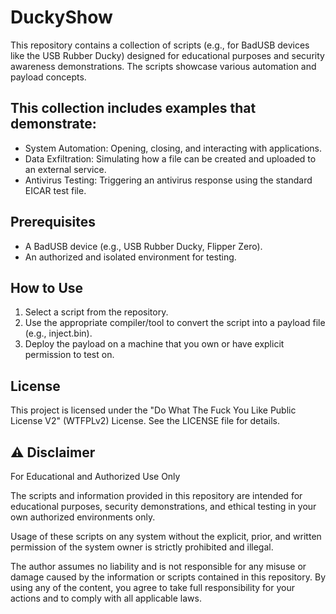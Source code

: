 # DuckyShow

This repository contains a collection of scripts (e.g., for BadUSB devices like the USB Rubber Ducky) designed for educational purposes and security awareness demonstrations. The scripts showcase various automation and payload concepts.

## This collection includes examples that demonstrate:

- System Automation: Opening, closing, and interacting with applications.
- Data Exfiltration: Simulating how a file can be created and uploaded to an external service.
- Antivirus Testing: Triggering an antivirus response using the standard EICAR test file.

## Prerequisites
- A BadUSB device (e.g., USB Rubber Ducky, Flipper Zero).
- An authorized and isolated environment for testing.

## How to Use
1) Select a script from the repository.
2) Use the appropriate compiler/tool to convert the script into a payload file (e.g., inject.bin).
3) Deploy the payload on a machine that you own or have explicit permission to test on.

## License
This project is licensed under the "Do What The Fuck You Like Public License V2" (WTFPLv2) License. See the LICENSE file for details.

## ⚠️ Disclaimer

For Educational and Authorized Use Only

The scripts and information provided in this repository are intended for educational purposes, security demonstrations, and ethical testing in your own authorized environments only.

Usage of these scripts on any system without the explicit, prior, and written permission of the system owner is strictly prohibited and illegal.

The author assumes no liability and is not responsible for any misuse or damage caused by the information or scripts contained in this repository. By using any of the content, you agree to take full responsibility for your actions and to comply with all applicable laws.
